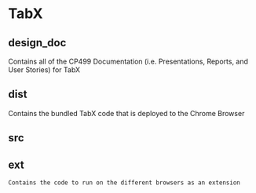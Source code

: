 # TabX

## design_doc
   Contains all of the CP499 Documentation (i.e. Presentations, Reports, and User Stories) for TabX
## dist
   Contains the bundled TabX code that is deployed to the Chrome Browser
## src
## ext
    Contains the code to run on the different browsers as an extension
